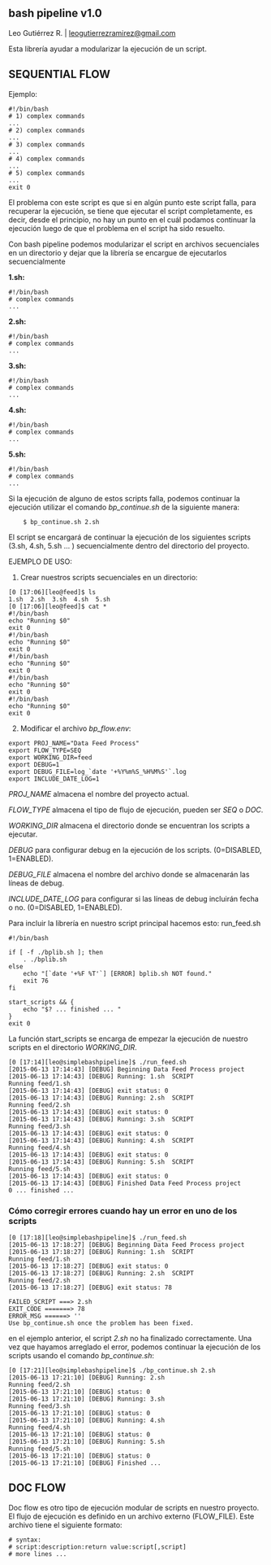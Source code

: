 bash pipeline v1.0
------------------
Leo Gutiérrez R. | leogutierrezramirez@gmail.com

Esta librería ayudar a modularizar la ejecución de un script.

## SEQUENTIAL FLOW

Ejemplo:

```
#!/bin/bash
# 1) complex commands
...
# 2) complex commands
...
# 3) complex commands
...
# 4) complex commands
...
# 5) complex commands
...
exit 0
```

El problema con este script es que si en algún punto este script falla, para recuperar la ejecución, se tiene que ejecutar
el script completamente, es decir, desde el principio, no hay un punto en el cuál podamos continuar la ejecución luego de 
que el problema en el script ha sido resuelto.

Con bash pipeline podemos modularizar el script en archivos secuenciales en un directorio y dejar que la
librería se encargue de ejecutarlos secuencialmente

**1.sh:**
```
#!/bin/bash
# complex commands
...
```

**2.sh:**
```
#!/bin/bash
# complex commands
...
```

**3.sh:**
```
#!/bin/bash
# complex commands
...
```

**4.sh:**
```
#!/bin/bash
# complex commands
...
```

**5.sh:**
```
#!/bin/bash
# complex commands
...
```

Si la ejecución de alguno de estos scripts falla, podemos continuar la ejecución utilizar el comando *bp_continue.sh* de la siguiente
manera:
```
	$ bp_continue.sh 2.sh
```

El script se encargará de continuar la ejecución de los siguientes scripts (3.sh, 4.sh, 5.sh ... ) secuencialmente 
dentro del directorio del proyecto.

EJEMPLO DE USO:
1. Crear nuestros scripts secuenciales en un directorio:
```
[0 [17:06][leo@feed]$ ls
1.sh  2.sh  3.sh  4.sh  5.sh
[0 [17:06][leo@feed]$ cat *
#!/bin/bash
echo "Running $0"
exit 0
#!/bin/bash
echo "Running $0"
exit 0
#!/bin/bash
echo "Running $0"
exit 0
#!/bin/bash
echo "Running $0"
exit 0
#!/bin/bash
echo "Running $0"
exit 0
```
2. Modificar el archivo *bp_flow.env*:
```
export PROJ_NAME="Data Feed Process"
export FLOW_TYPE=SEQ
export WORKING_DIR=feed
export DEBUG=1
export DEBUG_FILE=log_`date '+%Y%m%S_%H%M%S'`.log
export INCLUDE_DATE_LOG=1
```
*PROJ_NAME* almacena el nombre del proyecto actual.

*FLOW_TYPE* almacena el tipo de flujo de ejecución, pueden ser _SEQ_ o _DOC_.

*WORKING_DIR* almacena el directorio donde se encuentran los scripts a ejecutar.

*DEBUG* para configurar debug en la ejecución de los scripts. (0=DISABLED, 1=ENABLED).

*DEBUG_FILE* almacena el nombre del archivo donde se almacenarán las líneas de debug.

*INCLUDE_DATE_LOG* para configurar si las líneas de debug incluirán fecha o no. (0=DISABLED, 1=ENABLED).

Para incluir la librería en nuestro script principal hacemos esto:
run_feed.sh
```
#!/bin/bash

if [ -f ./bplib.sh ]; then
    . ./bplib.sh
else
    echo "[`date '+%F %T'`] [ERROR] bplib.sh NOT found."
    exit 76
fi

start_scripts && {
    echo "$? ... finished ... "
}
exit 0

```
La función start_scripts se encarga de empezar la ejecución de nuestro scripts en el directorio
*WORKING_DIR*.

```
[0 [17:14][leo@simplebashpipeline]$ ./run_feed.sh 
[2015-06-13 17:14:43] [DEBUG] Beginning Data Feed Process project
[2015-06-13 17:14:43] [DEBUG] Running: 1.sh  SCRIPT
Running feed/1.sh
[2015-06-13 17:14:43] [DEBUG] exit status: 0
[2015-06-13 17:14:43] [DEBUG] Running: 2.sh  SCRIPT
Running feed/2.sh
[2015-06-13 17:14:43] [DEBUG] exit status: 0
[2015-06-13 17:14:43] [DEBUG] Running: 3.sh  SCRIPT
Running feed/3.sh
[2015-06-13 17:14:43] [DEBUG] exit status: 0
[2015-06-13 17:14:43] [DEBUG] Running: 4.sh  SCRIPT
Running feed/4.sh
[2015-06-13 17:14:43] [DEBUG] exit status: 0
[2015-06-13 17:14:43] [DEBUG] Running: 5.sh  SCRIPT
Running feed/5.sh
[2015-06-13 17:14:43] [DEBUG] exit status: 0
[2015-06-13 17:14:43] [DEBUG] Finished Data Feed Process project
0 ... finished ... 
```
### Cómo corregir errores cuando hay un error en uno de los scripts
```
[0 [17:18][leo@simplebashpipeline]$ ./run_feed.sh 
[2015-06-13 17:18:27] [DEBUG] Beginning Data Feed Process project
[2015-06-13 17:18:27] [DEBUG] Running: 1.sh  SCRIPT
Running feed/1.sh
[2015-06-13 17:18:27] [DEBUG] exit status: 0
[2015-06-13 17:18:27] [DEBUG] Running: 2.sh  SCRIPT
Running feed/2.sh
[2015-06-13 17:18:27] [DEBUG] exit status: 78

FAILED_SCRIPT ===> 2.sh
EXIT_CODE =======> 78
ERROR_MSG ======> ''
Use bp_continue.sh once the problem has been fixed.
```
en el ejemplo anterior, el script *2.sh* no ha finalizado correctamente.
Una vez que hayamos arreglado el error, podemos continuar la ejecución de los scripts
usando el comando *bp_continue.sh*:
```
[0 [17:21][leo@simplebashpipeline]$ ./bp_continue.sh 2.sh
[2015-06-13 17:21:10] [DEBUG] Running: 2.sh
Running feed/2.sh
[2015-06-13 17:21:10] [DEBUG] status: 0
[2015-06-13 17:21:10] [DEBUG] Running: 3.sh
Running feed/3.sh
[2015-06-13 17:21:10] [DEBUG] status: 0
[2015-06-13 17:21:10] [DEBUG] Running: 4.sh
Running feed/4.sh
[2015-06-13 17:21:10] [DEBUG] status: 0
[2015-06-13 17:21:10] [DEBUG] Running: 5.sh
Running feed/5.sh
[2015-06-13 17:21:10] [DEBUG] status: 0
[2015-06-13 17:21:10] [DEBUG] Finished ... 
```

## DOC FLOW

Doc flow es otro tipo de ejecución modular de scripts en nuestro proyecto.
El flujo de ejecución es definido en un archivo externo (FLOW_FILE). Este archivo tiene el siguiente
formato:

```
# syntax:
# script:description:return value:script[,script]
# more lines ...
```